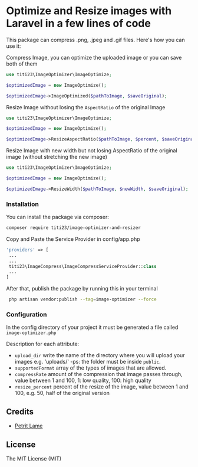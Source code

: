 # Optimize and Resize images with Laravel in a few lines of code


This package can compress .png, .jpeg and .gif files. Here's how you can use it:

Compress Image,
you can optimize the uploaded image or you can save both of them
```php
use titi23\ImageOptimizer\ImageOptimize;

$optimizedImage = new ImageOptimize();

$optimizedImage->ImageOptimized($pathToImage, $saveOriginal);
```

Resize Image without losing the `AspectRatio` of the original Image
```php
use titi23\ImageOptimizer\ImageOptimize;

$optimizedImage = new ImageOptimize();

$optimizedImage->ResizeAspectRatio($pathToImage, $percent, $saveOriginal);
```

Resize Image with new width but not losing AspectRatio of the original image (without stretching the new image) 
```php
use titi23\ImageOptimizer\ImageOptimize;

$optimizedImage = new ImageOptimize();

$optimizedImage->ResizeWidth($pathToImage, $newWidth, $saveOriginal);
```

### Installation

You can install the package via composer:

```bash
composer require titi23/image-optimizer-and-resizer
```
Copy and Paste the Service Provider in config/app.php

```php
'providers' => [
 ...
 ...
 titi23\ImageCompress\ImageCompressServiceProvider::class
 ...
]
```

After that, publish the package by running this in your terminal

```bash
 php artisan vendor:publish --tag=image-optimizer --force
```

### Configuration

In the config directory of your project it must be generated a file called `image-optimizer.php`

Description for each attribute:

- `upload_dir` write the name of the directory where you will upload your images e.g. 'uploads/' -ps: the folder must be inside `public`.
- `supportedFormat` array of the types of images that are allowed.
- `compressRate` amount of the compression that image passes through, value between 1 and 100, 1: low quality, 100: high quality
- `resize_percent` percent of the resize of the image, value between 1 and 100, e.g. 50, half of the original version

## Credits

- [Petrit Lame](https://github.com/petritlame/)


## License

The MIT License (MIT)
